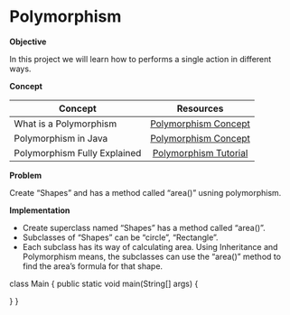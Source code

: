 # Polymorphism


**Objective**

In this project we will learn how to performs a single action in different ways.

**Concept**

| Concept   |      Resources      |
|----------|:-------------:|
|What is a Polymorphism |[Polymorphism Concept](https://docs.oracle.com/javase/tutorial/java/IandI/polymorphism.html)|
|Polymorphism in Java|[Polymorphism Concept](https://www.youtube.com/watch?v=jg4MpYr1TBc)|
|Polymorphism Fully Explained |[Polymorphism Tutorial](https://www.youtube.com/watch?v=jhDUxynEQRI)|


**Problem**

Create “Shapes” and has a method called “area()” usning polymorphism.

**Implementation**
* Create superclass named “Shapes” has a method called “area()”.
* Subclasses of “Shapes” can be “circle”, “Rectangle”.
* Each subclass has its way of calculating area. Using Inheritance and Polymorphism means, the subclasses can use the “area()” method to find the area’s formula for that shape.
  
class Main {
  public static void main(String[] args) {
 
  }
}
